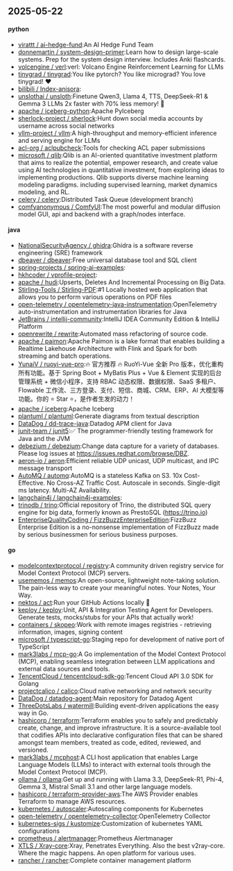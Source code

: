 ## 2025-05-22

#### python
* [virattt / ai-hedge-fund](https://github.com/virattt/ai-hedge-fund):An AI Hedge Fund Team
* [donnemartin / system-design-primer](https://github.com/donnemartin/system-design-primer):Learn how to design large-scale systems. Prep for the system design interview. Includes Anki flashcards.
* [volcengine / verl](https://github.com/volcengine/verl):verl: Volcano Engine Reinforcement Learning for LLMs
* [tinygrad / tinygrad](https://github.com/tinygrad/tinygrad):You like pytorch? You like micrograd? You love tinygrad! ❤️
* [bilibili / Index-anisora](https://github.com/bilibili/Index-anisora):
* [unslothai / unsloth](https://github.com/unslothai/unsloth):Finetune Qwen3, Llama 4, TTS, DeepSeek-R1 & Gemma 3 LLMs 2x faster with 70% less memory! 🦥
* [apache / iceberg-python](https://github.com/apache/iceberg-python):Apache PyIceberg
* [sherlock-project / sherlock](https://github.com/sherlock-project/sherlock):Hunt down social media accounts by username across social networks
* [vllm-project / vllm](https://github.com/vllm-project/vllm):A high-throughput and memory-efficient inference and serving engine for LLMs
* [acl-org / aclpubcheck](https://github.com/acl-org/aclpubcheck):Tools for checking ACL paper submissions
* [microsoft / qlib](https://github.com/microsoft/qlib):Qlib is an AI-oriented quantitative investment platform that aims to realize the potential, empower research, and create value using AI technologies in quantitative investment, from exploring ideas to implementing productions. Qlib supports diverse machine learning modeling paradigms. including supervised learning, market dynamics modeling, and RL.
* [celery / celery](https://github.com/celery/celery):Distributed Task Queue (development branch)
* [comfyanonymous / ComfyUI](https://github.com/comfyanonymous/ComfyUI):The most powerful and modular diffusion model GUI, api and backend with a graph/nodes interface.

#### java
* [NationalSecurityAgency / ghidra](https://github.com/NationalSecurityAgency/ghidra):Ghidra is a software reverse engineering (SRE) framework
* [dbeaver / dbeaver](https://github.com/dbeaver/dbeaver):Free universal database tool and SQL client
* [spring-projects / spring-ai-examples](https://github.com/spring-projects/spring-ai-examples):
* [hkhcoder / vprofile-project](https://github.com/hkhcoder/vprofile-project):
* [apache / hudi](https://github.com/apache/hudi):Upserts, Deletes And Incremental Processing on Big Data.
* [Stirling-Tools / Stirling-PDF](https://github.com/Stirling-Tools/Stirling-PDF):#1 Locally hosted web application that allows you to perform various operations on PDF files
* [open-telemetry / opentelemetry-java-instrumentation](https://github.com/open-telemetry/opentelemetry-java-instrumentation):OpenTelemetry auto-instrumentation and instrumentation libraries for Java
* [JetBrains / intellij-community](https://github.com/JetBrains/intellij-community):IntelliJ IDEA Community Edition & IntelliJ Platform
* [openrewrite / rewrite](https://github.com/openrewrite/rewrite):Automated mass refactoring of source code.
* [apache / paimon](https://github.com/apache/paimon):Apache Paimon is a lake format that enables building a Realtime Lakehouse Architecture with Flink and Spark for both streaming and batch operations.
* [YunaiV / ruoyi-vue-pro](https://github.com/YunaiV/ruoyi-vue-pro):🔥 官方推荐 🔥 RuoYi-Vue 全新 Pro 版本，优化重构所有功能。基于 Spring Boot + MyBatis Plus + Vue & Element 实现的后台管理系统 + 微信小程序，支持 RBAC 动态权限、数据权限、SaaS 多租户、Flowable 工作流、三方登录、支付、短信、商城、CRM、ERP、AI 大模型等功能。你的 ⭐️ Star ⭐️，是作者生发的动力！
* [apache / iceberg](https://github.com/apache/iceberg):Apache Iceberg
* [plantuml / plantuml](https://github.com/plantuml/plantuml):Generate diagrams from textual description
* [DataDog / dd-trace-java](https://github.com/DataDog/dd-trace-java):Datadog APM client for Java
* [junit-team / junit5](https://github.com/junit-team/junit5):✅ The programmer-friendly testing framework for Java and the JVM
* [debezium / debezium](https://github.com/debezium/debezium):Change data capture for a variety of databases. Please log issues at https://issues.redhat.com/browse/DBZ.
* [aeron-io / aeron](https://github.com/aeron-io/aeron):Efficient reliable UDP unicast, UDP multicast, and IPC message transport
* [AutoMQ / automq](https://github.com/AutoMQ/automq):AutoMQ is a stateless Kafka on S3. 10x Cost-Effective. No Cross-AZ Traffic Cost. Autoscale in seconds. Single-digit ms latency. Multi-AZ Availability.
* [langchain4j / langchain4j-examples](https://github.com/langchain4j/langchain4j-examples):
* [trinodb / trino](https://github.com/trinodb/trino):Official repository of Trino, the distributed SQL query engine for big data, formerly known as PrestoSQL (https://trino.io)
* [EnterpriseQualityCoding / FizzBuzzEnterpriseEdition](https://github.com/EnterpriseQualityCoding/FizzBuzzEnterpriseEdition):FizzBuzz Enterprise Edition is a no-nonsense implementation of FizzBuzz made by serious businessmen for serious business purposes.

#### go
* [modelcontextprotocol / registry](https://github.com/modelcontextprotocol/registry):A community driven registry service for Model Context Protocol (MCP) servers.
* [usememos / memos](https://github.com/usememos/memos):An open-source, lightweight note-taking solution. The pain-less way to create your meaningful notes. Your Notes, Your Way.
* [nektos / act](https://github.com/nektos/act):Run your GitHub Actions locally 🚀
* [keploy / keploy](https://github.com/keploy/keploy):Unit, API & Integration Testing Agent for Developers. Generate tests, mocks/stubs for your APIs that actually work!
* [containers / skopeo](https://github.com/containers/skopeo):Work with remote images registries - retrieving information, images, signing content
* [microsoft / typescript-go](https://github.com/microsoft/typescript-go):Staging repo for development of native port of TypeScript
* [mark3labs / mcp-go](https://github.com/mark3labs/mcp-go):A Go implementation of the Model Context Protocol (MCP), enabling seamless integration between LLM applications and external data sources and tools.
* [TencentCloud / tencentcloud-sdk-go](https://github.com/TencentCloud/tencentcloud-sdk-go):Tencent Cloud API 3.0 SDK for Golang
* [projectcalico / calico](https://github.com/projectcalico/calico):Cloud native networking and network security
* [DataDog / datadog-agent](https://github.com/DataDog/datadog-agent):Main repository for Datadog Agent
* [ThreeDotsLabs / watermill](https://github.com/ThreeDotsLabs/watermill):Building event-driven applications the easy way in Go.
* [hashicorp / terraform](https://github.com/hashicorp/terraform):Terraform enables you to safely and predictably create, change, and improve infrastructure. It is a source-available tool that codifies APIs into declarative configuration files that can be shared amongst team members, treated as code, edited, reviewed, and versioned.
* [mark3labs / mcphost](https://github.com/mark3labs/mcphost):A CLI host application that enables Large Language Models (LLMs) to interact with external tools through the Model Context Protocol (MCP).
* [ollama / ollama](https://github.com/ollama/ollama):Get up and running with Llama 3.3, DeepSeek-R1, Phi-4, Gemma 3, Mistral Small 3.1 and other large language models.
* [hashicorp / terraform-provider-aws](https://github.com/hashicorp/terraform-provider-aws):The AWS Provider enables Terraform to manage AWS resources.
* [kubernetes / autoscaler](https://github.com/kubernetes/autoscaler):Autoscaling components for Kubernetes
* [open-telemetry / opentelemetry-collector](https://github.com/open-telemetry/opentelemetry-collector):OpenTelemetry Collector
* [kubernetes-sigs / kustomize](https://github.com/kubernetes-sigs/kustomize):Customization of kubernetes YAML configurations
* [prometheus / alertmanager](https://github.com/prometheus/alertmanager):Prometheus Alertmanager
* [XTLS / Xray-core](https://github.com/XTLS/Xray-core):Xray, Penetrates Everything. Also the best v2ray-core. Where the magic happens. An open platform for various uses.
* [rancher / rancher](https://github.com/rancher/rancher):Complete container management platform
